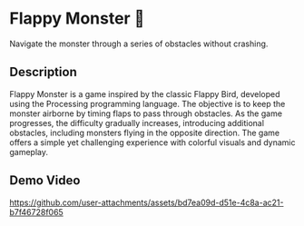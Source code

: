# Flappy Monster 🐉

Navigate the monster through a series of obstacles without crashing. 

## Description

Flappy Monster is a game inspired by the classic Flappy Bird, developed using the Processing programming language. The objective is to keep the monster airborne by timing flaps to pass through obstacles. As the game progresses, the difficulty gradually increases, introducing additional obstacles, including monsters flying in the opposite direction. The game offers a simple yet challenging experience with colorful visuals and dynamic gameplay.

## Demo Video

https://github.com/user-attachments/assets/bd7ea09d-d51e-4c8a-ac21-b7f46728f065

